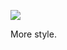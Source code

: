![](https://db-feed.s3.amazonaws.com/legacy/Screen_Shot_2018_10_07_at_10_10_24_PM-1538964651889.png)

More style.
